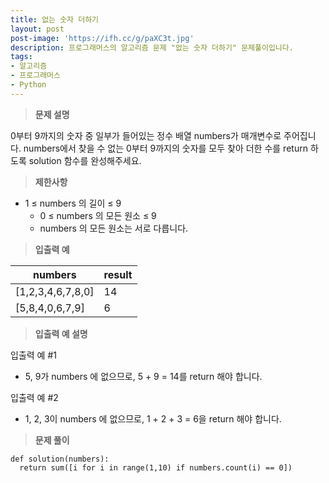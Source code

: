 ```yaml
---
title: 없는 숫자 더하기
layout: post
post-image: 'https://ifh.cc/g/paXC3t.jpg'
description: 프로그래머스의 알고리즘 문제 "없는 숫자 더하기" 문제풀이입니다.
tags:
- 알고리즘
- 프로그래머스
- Python
---
```



>**문제 설명**

0부터 9까지의 숫자 중 일부가 들어있는 정수 배열 numbers가 매개변수로 주어집니다. numbers에서 찾을 수 없는 0부터 9까지의 숫자를 모두 찾아 더한 수를 return 하도록 solution 함수를 완성해주세요.

>**제한사항**

<ul>
<li>1 ≤  numbers 의 길이 ≤ 9

<ul>
<li>0 ≤  numbers 의 모든 원소 ≤ 9</li>
<li> numbers 의 모든 원소는 서로 다릅니다.</li>
</ul></li>
</ul>

>**입출력 예**

| numbers | result |
|--|--|
| [1,2,3,4,6,7,8,0] | 14 |
| [5,8,4,0,6,7,9] | 6 |

>**입출력 예 설명**

입출력 예 #1

<ul>
<li>5, 9가  numbers 에 없으므로, 5 + 9 = 14를 return 해야 합니다.</li>
</ul>

입출력 예 #2

<ul>
<li>1, 2, 3이  numbers 에 없으므로, 1 + 2 + 3 = 6을 return 해야 합니다.</li>
</ul>

>**문제 풀이**

	def solution(numbers):
	  return sum([i for i in range(1,10) if numbers.count(i) == 0])



